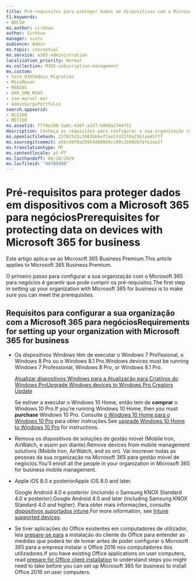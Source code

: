 ```yaml
---
title: Pré-requisitos para proteger dados em dispositivos com a Microsoft 365 para negócios
f1.keywords:
- NOCSH
ms.author: sirkkuw
author: Sirkkuw
manager: scotv
audience: Admin
ms.topic: conceptual
ms.service: o365-administration
localization_priority: Normal
ms.collection: M365-subscription-management
ms.custom:
- Core_O365Admin_Migration
- MiniMaven
- MSB365
- OKR_SMB_M365
- seo-marvel-mar
- AdminSurgePortfolio
search.appverid:
- BCS160
- MET150
ms.assetid: 7770e280-3a6c-436f-a157-b008a2744f51
description: Conheça os requisitos para configurar a sua organização com o Microsoft 365 para negócios e proteger dados de trabalho nos dispositivos dos seus utilizadores.
ms.openlocfilehash: 237825d2c2683bb6e71ae2fd31f8a25b1aa85ff7
ms.sourcegitcommit: e5bc49f0a25954d008b6cc09c2b98bb7bfe1aa2f
ms.translationtype: MT
ms.contentlocale: pt-PT
ms.lasthandoff: 06/18/2020
ms.locfileid: "44785898"
---
```

# <a name="prerequisites-for-protecting-data-on-devices-with-microsoft-365-for-business"></a><span data-ttu-id="c7331-103">Pré-requisitos para proteger dados em dispositivos com a Microsoft 365 para negócios</span><span class="sxs-lookup"><span data-stu-id="c7331-103">Prerequisites for protecting data on devices with Microsoft 365 for business</span></span>

<span data-ttu-id="c7331-104">Este artigo aplica-se ao Microsoft 365 Business Premium.</span><span class="sxs-lookup"><span data-stu-id="c7331-104">This article applies to Microsoft 365 Business Premium.</span></span>

<span data-ttu-id="c7331-105">O primeiro passo para configurar a sua organização com o Microsoft 365 para negócios é garantir que pode cumprir os pré-requisitos.</span><span class="sxs-lookup"><span data-stu-id="c7331-105">The first step in setting up your organization with Microsoft 365 for business is to make sure you can meet the prerequisites.</span></span>
  
## <a name="requirements-for-setting-up-your-organization-with-microsoft-365-for-business"></a><span data-ttu-id="c7331-106">Requisitos para configurar a sua organização com a Microsoft 365 para negócios</span><span class="sxs-lookup"><span data-stu-id="c7331-106">Requirements for setting up your organization with Microsoft 365 for business</span></span>

- <span data-ttu-id="c7331-107">Os dispositivos Windows têm de executar o Windows 7 Profissional, o Windows 8 Pro ou o Windows 8.1 Pro.</span><span class="sxs-lookup"><span data-stu-id="c7331-107">Windows devices must be running Windows 7 Professional, Windows 8 Pro, or Windows 8.1 Pro.</span></span>
    
    [<span data-ttu-id="c7331-108">Atualizar dispositivos Windows para a Atualização para Criativos do Windows Pro</span><span class="sxs-lookup"><span data-stu-id="c7331-108">Upgrade Windows devices to Windows Pro Creators Update</span></span>](upgrade-to-windows-pro-creators-update.md)
    
    <span data-ttu-id="c7331-109">Se estiver a executar o Windows 10 Home, então tem de **comprar** o Windows 10 Pro.</span><span class="sxs-lookup"><span data-stu-id="c7331-109">If you're running Windows 10 Home, then you must **purchase** Windows  10 Pro.</span></span> <span data-ttu-id="c7331-110">Consulte [o Windows 10 Home para o Windows 10 Pro](https://support.microsoft.com/office/0aee10c1-4d34-43ee-a325-579c6c2df90e) para obter instruções.</span><span class="sxs-lookup"><span data-stu-id="c7331-110">See [upgrade Windows 10 Home to Windows 10 Pro](https://support.microsoft.com/office/0aee10c1-4d34-43ee-a325-579c6c2df90e) for instructions.</span></span> 
    
- <span data-ttu-id="c7331-111">Remova os dispositivos de soluções de gestão móvel (Mobile Iron, AirWatch, e assim por diante).</span><span class="sxs-lookup"><span data-stu-id="c7331-111">Remove devices from mobile management solutions (Mobile Iron, AirWatch, and so on).</span></span> <span data-ttu-id="c7331-112">Vai inscrever todas as pessoas da sua organização na Microsoft 365 para gestão móvel de negócios.</span><span class="sxs-lookup"><span data-stu-id="c7331-112">You'll enroll all the people in your organization in Microsoft 365 for business mobile management.</span></span>
    
- <span data-ttu-id="c7331-113">Apple iOS 8.0 e posterior</span><span class="sxs-lookup"><span data-stu-id="c7331-113">Apple iOS 8.0 and later.</span></span>
    
    <span data-ttu-id="c7331-114">Google Android 4.0 e posterior (incluindo o Samsung KNOX Standard 4.0 e posterior).</span><span class="sxs-lookup"><span data-stu-id="c7331-114">Google Android 4.0 and later (including Samsung KNOX Standard 4.0 and higher).</span></span> <span data-ttu-id="c7331-115">Para obter mais informações, consulte [dispositivos suportados intune](https://go.microsoft.com/fwlink/p/?linkid=852307).</span><span class="sxs-lookup"><span data-stu-id="c7331-115">For more information, see [Intune supported devices](https://go.microsoft.com/fwlink/p/?linkid=852307).</span></span>
    
- <span data-ttu-id="c7331-116">Se tiver aplicações do Office existentes em computadores de utilizador, leia [prepare-se para](prepare-for-office-client-deployment.md) a instalação do cliente do Office para entender as medidas que poderá ter de tomar antes de poder configurar o Microsoft 365 para a empresa instalar o Office 2016 nos computadores dos utilizadores.</span><span class="sxs-lookup"><span data-stu-id="c7331-116">If you have existing Office applications on user computers, read [prepare for Office client installation](prepare-for-office-client-deployment.md) to understand steps you might need to take before you can set up Microsoft 365 for business to install Office 2016 on user computers.</span></span> 
